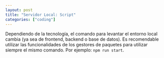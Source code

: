 ```yaml
---
layout: post
title: "Servidor Local: Script"
categories: ["coding"]
---
```


Dependiendo de la tecnología, el comando para levantar el<!--more--> entorno local cambia (ya sea de frontend, backend o base de datos). Es recomendable utilizar las funcionalidades de los gestores de paquetes para utilizar siempre el mismo comando. Por ejemplo: `npm run start`.

